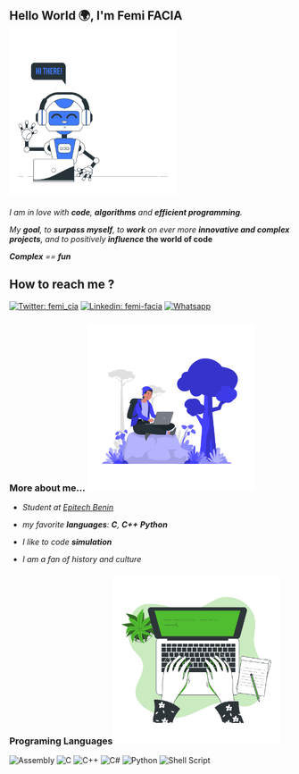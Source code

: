 <!--<h2> Hello World 🌍, I'm Femi FACIA <img style = "position:absolute; left:500px; top:0px;" src="./img/hello_robot.gif" width="80"> </h2>
<h2> Hello World 🌍, I'm Femi FACIA <img style = "position:absolute; left:500px; top:0px;" src="./img/output-onlinegiftools%20(2).gif" width="150"> </h2>
-->

## Hello World 🌍, I'm Femi FACIA <img src="./img/output-onlinegiftools%20(2).gif" width="300">


*I am in love with **code**, **algorithms** and **efficient programming**.*

*My **goal**, to **surpass myself**, to **work** on ever more **innovative and complex projects**, and to positively **influence***
**the world of code**

***Complex** == **fun***

## How to reach me ?

[![Twitter: femi_cia](https://img.shields.io/twitter/follow/femi_cia?style=social)](https://twitter.com/femi_cia)
[![Linkedin: femi-facia](https://img.shields.io/badge/-Femi%20Facia-blue?style=flat-square&logo=Linkedin&logoColor=whitelink=https://www.linkedin.com/in/femi-facia/)](https://www.linkedin.com/in/femi-facia)
[![Whatsapp](https://img.shields.io/badge/WHATSAPP-25D366)](https://wa.me/+22994600505)

### More about me... <img src="./img/work.gif" width="300">
<!--
<img src="./img/meditation2.gif" width="150">
-->
- *Student at [Epitech Benin](https://www.epitech.eu/fr/)*

- *my favorite **languages**: **C**, **C++** **Python***

- *I like to code **simulation***

- *I am a fan of history and culture*

### Programing Languages<img src="./img/output-onlinegiftools%20(3).gif" width="300">
![Assembly](https://img.shields.io/badge/Assembly-yellow?style=flat-square&logo=haskell)
![C](https://img.shields.io/badge/C-00599C?style=flat-square&logo=c&logoColor=white)
![C++](https://img.shields.io/badge/C++-00599C?style=flat-square&logo=c%2B%2B&logoColor=white)
![C#](https://img.shields.io/badge/C%23-239120?style=flat-square&logo=c-sharp&logoColor=white)
![Python](https://img.shields.io/badge/Python-black?style=flat-square&logo=Python)
![Shell Script](https://img.shields.io/badge/Shell_Script-121011?style=flat-square&logo=gnu-bash&logoColor=white)
<!--

**femifacia/femifacia** is a ✨ _special_ ✨ repository because its `README.md` (this file) appears on your GitHub profile.

Here are some ideas to get you started:

- 🔭 I’m currently working on ...
- 🌱 I’m currently learning ...
- 👯 I’m looking to collaborate on ...
- 🤔 I’m looking for help with ...
- 💬 Ask me about ...
- 📫 How to reach me: ...
- 😄 Pronouns: ...
- ⚡ Fun fact: ...
-->
